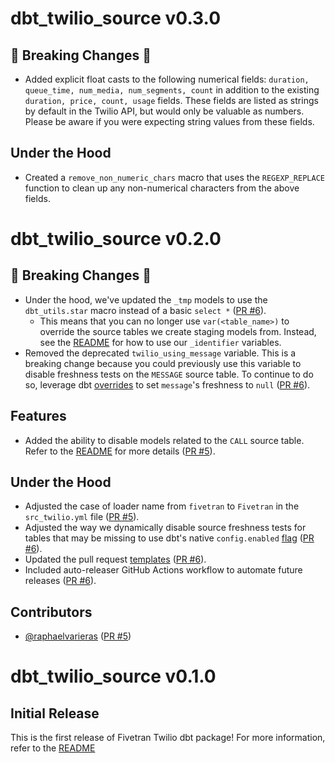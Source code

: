 # dbt_twilio_source v0.3.0

## 🚨 Breaking Changes 🚨
- Added explicit float casts to the following numerical fields: `duration, queue_time, num_media, num_segments, count` in addition to the existing `duration, price, count, usage` fields. These fields are listed as strings by default in the Twilio API, but would only be valuable as numbers. Please be aware if you were expecting string values from these fields.

## Under the Hood
- Created a `remove_non_numeric_chars` macro that uses the `REGEXP_REPLACE` function to clean up any non-numerical characters from the above fields.

# dbt_twilio_source v0.2.0

## 🚨 Breaking Changes 🚨
- Under the hood, we've updated the `_tmp` models to use the `dbt_utils.star` macro instead of a basic `select *` ([PR #6](https://github.com/fivetran/dbt_twilio_source/pull/6)).
  - This means that you can no longer use `var(<table_name>)` to override the source tables we create staging models from. Instead, see the [README](https://github.com/fivetran/dbt_twilio_source?tab=readme-ov-file#change-the-source-table-references) for how to use our `_identifier` variables.
- Removed the deprecated `twilio_using_message` variable. This is a breaking change because you could previously use this variable to disable freshness tests on the `MESSAGE` source table. To continue to do so, leverage dbt [overrides](https://docs.getdbt.com/reference/resource-properties/overrides#configure-your-own-source-freshness-for-a-source-table-in-a-package) to set `message`'s freshness to `null` ([PR #6](https://github.com/fivetran/dbt_twilio_source/pull/6)).

## Features
- Added the ability to disable models related to the `CALL` source table. Refer to the [README](https://github.com/fivetran/dbt_twilio_source?tab=readme-ov-file#step-4-enablingdisabling-models) for more details ([PR #5](https://github.com/fivetran/dbt_twilio_source/pull/5)).

## Under the Hood
- Adjusted the case of loader name from `fivetran` to `Fivetran` in the `src_twilio.yml` file ([PR #5](https://github.com/fivetran/dbt_twilio_source/pull/5)).
- Adjusted the way we dynamically disable source freshness tests for tables that may be missing to use dbt's native `config.enabled` [flag](https://docs.getdbt.com/reference/resource-configs/enabled) ([PR #6](https://github.com/fivetran/dbt_twilio_source/pull/6)).
- Updated the pull request [templates](/.github) ([PR #6](https://github.com/fivetran/dbt_twilio_source/pull/6)).
- Included auto-releaser GitHub Actions workflow to automate future releases ([PR #6](https://github.com/fivetran/dbt_twilio_source/pull/6)).

## Contributors
- [@raphaelvarieras](https://github.com/raphaelvarieras) ([PR #5](https://github.com/fivetran/dbt_twilio_source/pull/5))

# dbt_twilio_source v0.1.0

## Initial Release
This is the first release of Fivetran Twilio dbt package! For more information, refer to the [README](/README.md)
